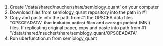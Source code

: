 1. Create '/data/shared/nsucher/share/semiology_quant' on your computer
2. Download files from semiology_quant repository into the path in #1
3. Copy and paste into the path from #1 the OPSCEA data files "OPSCEADATA" that includes patient files and average patient (MNI) files. If replicating original paper, copy and paste into path from #1 "/data/shared/nsucher/share/semiology_quant/OPSCEADATA"
4. Run uberfunction.m from semiology_quant
